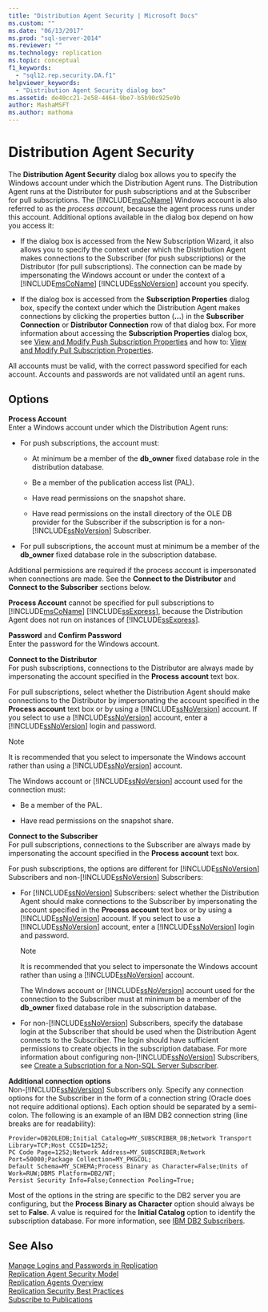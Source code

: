 ```yaml
---
title: "Distribution Agent Security | Microsoft Docs"
ms.custom: ""
ms.date: "06/13/2017"
ms.prod: "sql-server-2014"
ms.reviewer: ""
ms.technology: replication
ms.topic: conceptual
f1_keywords: 
  - "sql12.rep.security.DA.f1"
helpviewer_keywords: 
  - "Distribution Agent Security dialog box"
ms.assetid: de40cc21-2e58-4464-9be7-b5b90c925e9b
author: MashaMSFT
ms.author: mathoma
---
```

# Distribution Agent Security
  The **Distribution Agent Security** dialog box allows you to specify the Windows account under which the Distribution Agent runs. The Distribution Agent runs at the Distributor for push subscriptions and at the Subscriber for pull subscriptions. The [!INCLUDE[msCoName](../../includes/msconame-md.md)] Windows account is also referred to as the *process account*, because the agent process runs under this account. Additional options available in the dialog box depend on how you access it:  
  
-   If the dialog box is accessed from the New Subscription Wizard, it also allows you to specify the context under which the Distribution Agent makes connections to the Subscriber (for push subscriptions) or the Distributor (for pull subscriptions). The connection can be made by impersonating the Windows account or under the context of a [!INCLUDE[msCoName](../../includes/msconame-md.md)] [!INCLUDE[ssNoVersion](../../includes/ssnoversion-md.md)] account you specify.  
  
-   If the dialog box is accessed from the **Subscription Properties** dialog box, specify the context under which the Distribution Agent makes connections by clicking the properties button (**...**) in the **Subscriber Connection** or **Distributor Connection** row of that dialog box. For more information about accessing the **Subscription Properties** dialog box, see [View and Modify Push Subscription Properties](view-and-modify-push-subscription-properties.md) and how to: [View and Modify Pull Subscription Properties](view-and-modify-pull-subscription-properties.md).  
  
 All accounts must be valid, with the correct password specified for each account. Accounts and passwords are not validated until an agent runs.  
  
## Options  
 **Process Account**  
 Enter a Windows account under which the Distribution Agent runs:  
  
-   For push subscriptions, the account must:  
  
    -   At minimum be a member of the **db_owner** fixed database role in the distribution database.  
  
    -   Be a member of the publication access list (PAL).  
  
    -   Have read permissions on the snapshot share.  
  
    -   Have read permissions on the install directory of the OLE DB provider for the Subscriber if the subscription is for a non-[!INCLUDE[ssNoVersion](../../includes/ssnoversion-md.md)] Subscriber.  
  
-   For pull subscriptions, the account must at minimum be a member of the **db_owner** fixed database role in the subscription database.  
  
 Additional permissions are required if the process account is impersonated when connections are made. See the **Connect to the Distributor** and **Connect to the Subscriber** sections below.  
  
 **Process Account** cannot be specified for pull subscriptions to [!INCLUDE[msCoName](../../includes/msconame-md.md)] [!INCLUDE[ssExpress](../../includes/ssexpress-md.md)], because the Distribution Agent does not run on instances of [!INCLUDE[ssExpress](../../includes/ssexpress-md.md)].  
  
 **Password** and **Confirm Password**  
 Enter the password for the Windows account.  
  
 **Connect to the Distributor**  
 For push subscriptions, connections to the Distributor are always made by impersonating the account specified in the **Process account** text box.  
  
 For pull subscriptions, select whether the Distribution Agent should make connections to the Distributor by impersonating the account specified in the **Process account** text box or by using a [!INCLUDE[ssNoVersion](../../includes/ssnoversion-md.md)] account. If you select to use a [!INCLUDE[ssNoVersion](../../includes/ssnoversion-md.md)] account, enter a [!INCLUDE[ssNoVersion](../../includes/ssnoversion-md.md)] login and password.  
  
> [!NOTE]  
>  It is recommended that you select to impersonate the Windows account rather than using a [!INCLUDE[ssNoVersion](../../includes/ssnoversion-md.md)] account.  
  
 The Windows account or [!INCLUDE[ssNoVersion](../../includes/ssnoversion-md.md)] account used for the connection must:  
  
-   Be a member of the PAL.  
  
-   Have read permissions on the snapshot share.  
  
 **Connect to the Subscriber**  
 For pull subscriptions, connections to the Subscriber are always made by impersonating the account specified in the **Process account** text box.  
  
 For push subscriptions, the options are different for [!INCLUDE[ssNoVersion](../../includes/ssnoversion-md.md)] Subscribers and non-[!INCLUDE[ssNoVersion](../../includes/ssnoversion-md.md)] Subscribers:  
  
-   For [!INCLUDE[ssNoVersion](../../includes/ssnoversion-md.md)] Subscribers: select whether the Distribution Agent should make connections to the Subscriber by impersonating the account specified in the **Process account** text box or by using a [!INCLUDE[ssNoVersion](../../includes/ssnoversion-md.md)] account. If you select to use a [!INCLUDE[ssNoVersion](../../includes/ssnoversion-md.md)] account, enter a [!INCLUDE[ssNoVersion](../../includes/ssnoversion-md.md)] login and password.  
  
    > [!NOTE]  
    >  It is recommended that you select to impersonate the Windows account rather than using a [!INCLUDE[ssNoVersion](../../includes/ssnoversion-md.md)] account.  
  
     The Windows account or [!INCLUDE[ssNoVersion](../../includes/ssnoversion-md.md)] account used for the connection to the Subscriber must at minimum be a member of the **db_owner** fixed database role in the subscription database.  
  
-   For non-[!INCLUDE[ssNoVersion](../../includes/ssnoversion-md.md)] Subscribers, specify the database login at the Subscriber that should be used when the Distribution Agent connects to the Subscriber. The login should have sufficient permissions to create objects in the subscription database. For more information about configuring non-[!INCLUDE[ssNoVersion](../../includes/ssnoversion-md.md)] Subscribers, see [Create a Subscription for a Non-SQL Server Subscriber](create-a-subscription-for-a-non-sql-server-subscriber.md).  
  
 **Additional connection options**  
 Non-[!INCLUDE[ssNoVersion](../../includes/ssnoversion-md.md)] Subscribers only. Specify any connection options for the Subscriber in the form of a connection string (Oracle does not require additional options). Each option should be separated by a semi-colon. The following is an example of an IBM DB2 connection string (line breaks are for readability):  
  
```  
Provider=DB2OLEDB;Initial Catalog=MY_SUBSCRIBER_DB;Network Transport Library=TCP;Host CCSID=1252;  
PC Code Page=1252;Network Address=MY_SUBSCRIBER;Network Port=50000;Package Collection=MY_PKGCOL;  
Default Schema=MY_SCHEMA;Process Binary as Character=False;Units of Work=RUW;DBMS Platform=DB2/NT;  
Persist Security Info=False;Connection Pooling=True;  
```  
  
 Most of the options in the string are specific to the DB2 server you are configuring, but the **Process Binary as Character** option should always be set to **False**. A value is required for the **Initial Catalog** option to identify the subscription database. For more information, see [IBM DB2 Subscribers](non-sql/ibm-db2-subscribers.md).  
  
## See Also  
 [Manage Logins and Passwords in Replication](security/identity-and-access-control-replication.md#manage-logins-and-passwords-in-replication)   
 [Replication Agent Security Model](security/replication-agent-security-model.md)   
 [Replication Agents Overview](agents/replication-agents-overview.md)   
 [Replication Security Best Practices](security/replication-security-best-practices.md)   
 [Subscribe to Publications](subscribe-to-publications.md)  
  
  
